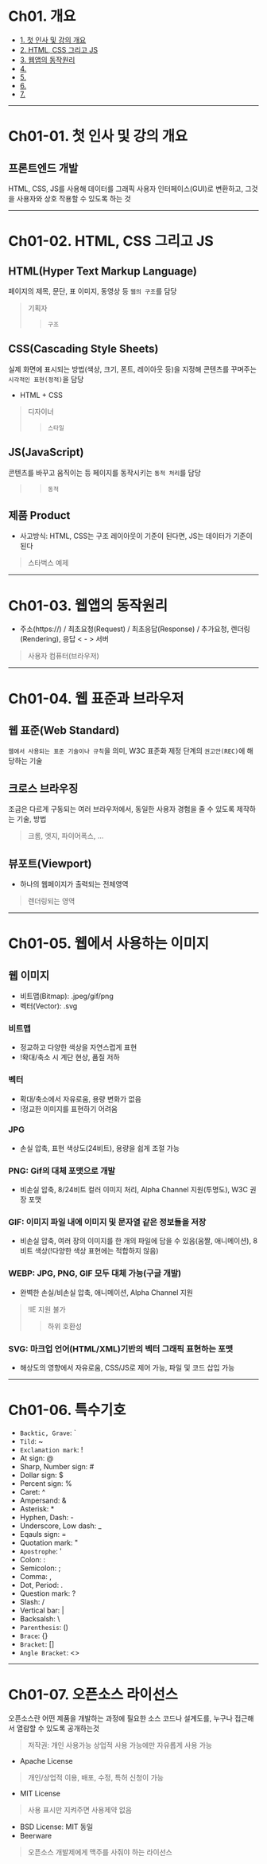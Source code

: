 # Ch01. 개요
- [1. 첫 인사 및 강의 개요](#ch01-01-첫-인사-및-강의-개요)
- [2. HTML, CSS 그리고 JS](#ch01-02-html-css-그리고-js)
- [3. 웹앱의 동작원리](#ch01-03-웹앱의-동작원리)
- [4.](#ch01-04-웹-표준과-브라우저)
- [5.](#ch01-05-웹에서-사용하는-ㅇ니미지)
- [6.](#ch01-06-특수기호)
- [7.](#ch01-07-오픈소스-라이선스)


---------------------------------------------------------------------
# Ch01-01. 첫 인사 및 강의 개요
## 프론트엔드 개발
HTML, CSS, JS를 사용해 데이터를 그래픽 사용자 인터페이스(GUI)로 변환하고, 그것을 사용자와 상호 작용할 수 있도록 하는 것


---------------------------------------------------------------------
# Ch01-02. HTML, CSS 그리고 JS
## HTML(Hyper Text Markup Language)
페이지의 제목, 문단, 표 이미지, 동영상 등 `웹의 구조`를 담당
> 기획자
> > `구조`
## CSS(Cascading Style Sheets)
실제 화면에 표시되는 방법(색상, 크기, 폰트, 레이아웃 등)을 지정해 콘텐츠를 꾸며주는 `시각적인 표현(정적)`을 담당
- HTML + CSS
> 디자이너
> > `스타일`
## JS(JavaScript)
콘텐츠를 바꾸고 움직이는 등 페이지를 동작시키는 `동적 처리`를 담당
> > `동적`

## 제품 Product
- 사고방식: HTML, CSS는 구조 레이아웃이 기준이 된다면, JS는 데이터가 기준이 된다
> 스타벅스 예제


---------------------------------------------------------------------
# Ch01-03. 웹앱의 동작원리
- 주소(https://) / 최초요청(Request) / 최초응답(Response) / 추가요청, 렌더링(Rendering), 응답 < - > 서버
> 사용자 컴퓨터(브라우저)


---------------------------------------------------------------------
# Ch01-04. 웹 표준과 브라우저
## 웹 표준(Web Standard)
`웹에서 사용되는 표준 기술이나 규칙`을 의미, W3C 표준화 제정 단계의 `권고안(REC)`에 해당하는 기술
## 크로스 브라우징
조금은 다르게 구동되는 여러 브라우저에서, 동일한 사용자 경험을 줄 수 있도록 제작하는 기술, 방법
> 크롬, 엣지, 파이어폭스, ...
## 뷰포트(Viewport)
- 하나의 웹페이지가 출력되는 전체영역
> 렌더링되는 영역


---------------------------------------------------------------------
# Ch01-05. 웹에서 사용하는 이미지
## 웹 이미지
- 비트맵(Bitmap): .jpeg/gif/png
- 벡터(Vector): .svg
### 비트맵
- 정교하고 다양한 색상을 자연스럽게 표현
- !확대/축소 시 계단 현상, 품질 저하
### 벡터
- 확대/축소에서 자유로움, 용량 변화가 없음
- !정교한 이미지를 표현하기 어려움
### JPG
- 손실 압축, 표현 색상도(24비트), 용량을 쉽게 조절 가능
### PNG: Gif의 대체 포맷으로 개발
- 비손실 압축, 8/24비트 컬러 이미지 처리, Alpha Channel 지원(투명도), W3C 권장 포맷
### GIF: 이미지 파일 내에 이미지 및 문자열 같은 정보들을 저장
- 비손실 압축, 여러 장의 이미지를 한 개의 파일에 담을 수 있음(움짤, 애니메이션), 8비트 색상(!다양한 색상 표현에는 적합하지 않음)
### WEBP: JPG, PNG, GIF 모두 대체 가능(구글 개발)
- 완벽한 손실/비손실 압축, 애니메이션, Alpha Channel 지원
> !IE 지원 불가
> > 하위 호환성
### SVG: 마크업 언어(HTML/XML)기반의 벡터 그래픽 표현하는 포맷
- 해상도의 영향에서 자유로움, CSS/JS로 제어 가능, 파일 및 코드 삽입 가능


---------------------------------------------------------------------
# Ch01-06. 특수기호
- `Backtic, Grave`: `
- `Tild`: ~
- `Exclamation mark`: !
- At sign: @
- Sharp, Number sign: #
- Dollar sign: $
- Percent sign: %
- Caret: ^
- Ampersand: &
- Asterisk: *
- Hyphen, Dash: -
- Underscore, Low dash: _
- Eqauls sign: =
- Quotation mark: "
- `Apostrophe`: '
- Colon: :
- Semicolon: ;
- Comma: ,
- Dot, Period: .
- Question mark: ?
- Slash: /
- Vertical bar: |
- Backsalsh: \
- `Parenthesis`: ()
- `Brace`: {}
- `Bracket`: []
- `Angle Bracket`: <>


---------------------------------------------------------------------
# Ch01-07. 오픈소스 라이선스
오픈소스란 어떤 제품을 개발하는 과정에 필요한 소스 코드나 설계도를, 누구나 접근해서 열람할 수 있도록 공개하는것
> 저작권: 개인 사용가능 상업적 사용 가능에만 자유롭게 사용 가능

- Apache License
> 개인/상업적 이용, 배포, 수정, 특허 신청이 가능
- MIT License
> 사용 표시만 지켜주면 사용제약 없음
- BSD License: MIT 동일
- Beerware
> 오픈소스 개발제에게 맥주를 사줘야 하는 라이선스